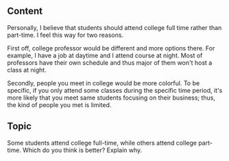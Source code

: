 ## Content
Personally, I believe that students should attend college full time rather than part-time. I feel this way for two reasons. 

First off, college professor would be different and more options there. For example, I have a job at daytime and I attend course at night. Most of professors have their own schedule and thus major of them won't host a class at night. 

Secondly, people you meet in college would be more colorful. To be specific, if you only attend some classes during the specific time period, it's more likely that you meet same students focusing on their business; thus, the kind of people you met is limited.

## Topic
Some students attend college full-time, while others attend college part-time. Which do you think is better? Explain why.
